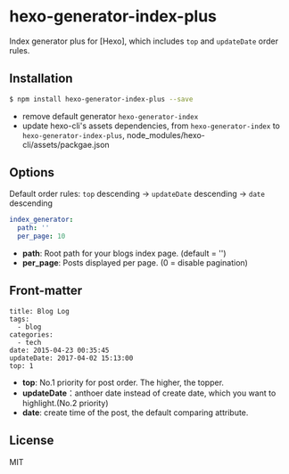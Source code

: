 # hexo-generator-index-plus

Index generator plus for [Hexo], which includes `top` and `updateDate` order rules.

## Installation

``` bash
$ npm install hexo-generator-index-plus --save
```

* remove default generator `hexo-generator-index`
* update hexo-cli's assets dependencies, from `hexo-generator-index` to `hexo-generator-index-plus`, node_modules/hexo-cli/assets/packgae.json

## Options

Default order rules: 
`top` descending -> `updateDate` descending -> `date` descending

``` yaml
index_generator:
  path: ''
  per_page: 10
```
- **path**: Root path for your blogs index page. (default = '')
- **per_page**: Posts displayed per page. (0 = disable pagination)

## Front-matter

```
title: Blog Log
tags:
  - blog
categories:
  - tech
date: 2015-04-23 00:35:45
updateDate: 2017-04-02 15:13:00
top: 1
```
- **top**: No.1 priority for post order. The higher, the topper.
- **updateDate**：anthoer date instead of create date, which you want to highlight.(No.2 priority)
- **date**: create time of the post, the default comparing attribute.
 
## License

MIT
